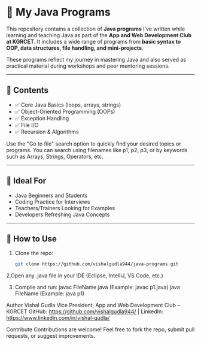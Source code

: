 
# 🚀 My Java Programs

This repository contains a collection of **Java programs** I’ve written while learning and teaching Java as part of the **App and Web Development Club at KGRCET**. It includes a wide range of programs from **basic syntax to OOP, data structures, file handling, and mini-projects**.

These programs reflect my journey in mastering Java and also served as practical material during workshops and peer mentoring sessions.

---

## 📂 Contents

- ✅ Core Java Basics (loops, arrays, strings)
- ✅ Object-Oriented Programming (OOPs)
- ✅ Exception Handling
- ✅ File I/O
- ✅ Recursion & Algorithms

Use the "Go to file" search option to quickly find your desired topics or programs.
You can search using filenames like p1, p2, p3, or by keywords such as Arrays, Strings, Operators, etc.

---

## 🎯 Ideal For

- Java Beginners and Students
- Coding Practice for Interviews
- Teachers/Trainers Looking for Examples
- Developers Refreshing Java Concepts

---

## 🔧 How to Use

1. Clone the repo:
   ```bash
   git clone https://github.com/vishalgudla944/java-programs.git
2.Open any .java file in your IDE (Eclipse, IntelliJ, VS Code, etc.)

3. Compile and run:
javac FileName.java (Example: javac p1.java)
java FileName (Example: java p1)

Author
Vishal Gudla
Vice President, App and Web Development Club – KGRCET
GitHub: https://github.com/vishalgudla944/  | LinkedIn: https://www.linkedin.com/in/vishal-gudla/

Contribute
Contributions are welcome! Feel free to fork the repo, submit pull requests, or suggest improvements.
